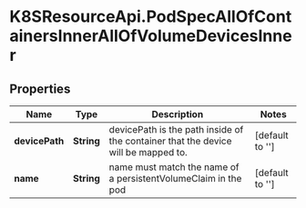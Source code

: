 # K8SResourceApi.PodSpecAllOfContainersInnerAllOfVolumeDevicesInner

## Properties

Name | Type | Description | Notes
------------ | ------------- | ------------- | -------------
**devicePath** | **String** | devicePath is the path inside of the container that the device will be mapped to. | [default to &#39;&#39;]
**name** | **String** | name must match the name of a persistentVolumeClaim in the pod | [default to &#39;&#39;]


